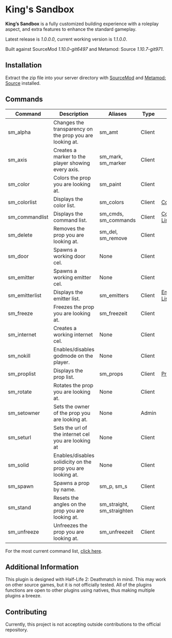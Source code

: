 # King's Sandbox

**King’s Sandbox** is a fully customized building experience with a roleplay aspect, and extra features to enhance the standard gameplay.

Latest release is *1.0.0.0*, current working version is *1.1.0.0*.

Built against SourceMod *1.10.0-git6497* and Metamod: Source *1.10.7-git971*.

## Installation

Extract the zip file into your server directory with [SourceMod](https://www.sourcemod.net/) and [Metamod: Source](https://www.sourcemm.net/) installed.

## Commands
Command | Description | Aliases | Type | Extra
--- | --- | --- | --- | ---
sm_alpha|Changes the transparency on the prop you are looking at.|sm_amt|Client|
sm_axis|Creates a marker to the player showing every axis.|sm_mark, sm_marker|Client|
sm_color|Colors the prop you are looking at.|sm_paint|Client|
sm_colorlist|Displays the color list.|sm_colors|Client|[Color List](https://rockzehh.github.io/kingssandbox/1.0.0.0/colorlist_export.html)
sm_commandlist|Displays the command list.|sm_cmds, sm_commands|Client|[Command List](https://rockzehh.github.io/kingssandbox/1.0.0.0/commandlist_export.html)
sm_delete|Removes the prop you are looking at.|sm_del, sm_remove|Client|
sm_door|Spawns a working door cel.|None|Client|
sm_emitter|Spawns a working emitter cel.|None|Client|
sm_emitterlist|Displays the emitter list.|sm_emitters|Client|[Emitters List](https://rockzehh.github.io/kingssandbox/1.0.0.0/emitters.html)
sm_freeze|Freezes the prop you are looking at.|sm_freezeit|Client|
sm_internet|Creates a working internet cel.|None|Client|
sm_nokill|Enables/disables godmode on the player.|None|Client|
sm_proplist|Displays the prop list.|sm_props|Client|[Prop List](https://rockzehh.github.io/kingssandbox/1.0.0.0/proplist_export.html)
sm_rotate|Rotates the prop you are looking at.|None|Client|
sm_setowner|Sets the owner of the prop you are looking at.|None|Admin|
sm_seturl|Sets the url of the internet cel you are looking at|None|Client|
sm_solid|Enables/disables solidicity on the prop you are looking at.|None|Client|
sm_spawn|Spawns a prop by name.|sm_p, sm_s|Client|
sm_stand|Resets the angles on the prop you are looking at.|sm_straight, sm_straighten|Client|
sm_unfreeze|Unfreezes the prop you are looking at.|sm_unfreezeit|Client|

For the most current command list, [click here](https://rockzehh.github.io/kingssandbox/1.0.0.0/commandlist_export.html).

## Additional Information
This plugin is designed with Half-Life 2: Deathmatch in mind. This may work on other source games, but it is not officially tested. All of the plugins functions are open to other plugins using natives, thus making multiple plugins a breeze.

## Contributing
Currently, this project is not accepting outside contributions to the official repository.
